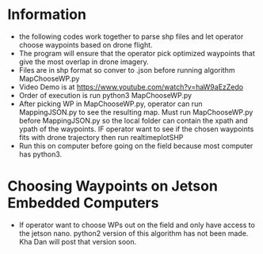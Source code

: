 # Information
  - the following codes work together to parse shp files and let operator choose waypoints based on drone flight. 
  - The program will ensure that the operator pick optimized waypoints that give the most overlap in drone imagery.
  - Files are in shp format so conver to .json before running algorithm MapChooseWP.py
  - Video Demo is at https://www.youtube.com/watch?v=haW9aEzZedo
  - Order of execution is run python3 MapChooseWP.py
  - After picking WP in MapChooseWP.py, operator can run MappingJSON.py to see the resulting map. Must run MapChooseWP.py before MappingJSON.py so the local folder can contain the xpath and ypath of the waypoints. IF operator want to see if the chosen waypoints fits with drone trajectory then run realtimeplotSHP
  - Run this on computer before going on the field because most computer has python3.
# Choosing Waypoints on Jetson Embedded Computers
  - If operator want to choose WPs out on the field and only have access to the jetson nano. python2 version of this algorithm has not been made. Kha Dan will post that version soon.
  

